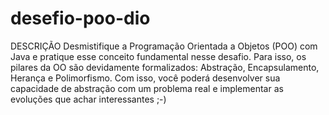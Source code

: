 # desefio-poo-dio
DESCRIÇÃO
Desmistifique a Programação Orientada a Objetos (POO) com Java e pratique esse conceito fundamental nesse desafio. 
Para isso, os pilares da OO são devidamente formalizados: Abstração, Encapsulamento, Herança e Polimorfismo. 
Com isso, você poderá desenvolver sua capacidade de abstração com um problema real e implementar as evoluções que achar interessantes ;-)

